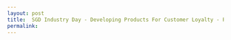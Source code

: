 ```yaml
---
layout: post
title:  SGD Industry Day - Developing Products For Customer Loyalty - PIXEL
permalink:
---
```

